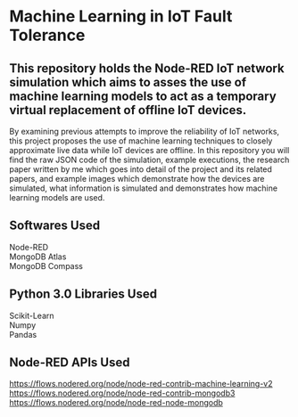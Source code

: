 # Machine Learning in IoT Fault Tolerance
## This repository holds the Node-RED IoT network simulation which aims to asses the use of machine learning models to act as a temporary virtual replacement of offline IoT devices. 

By examining previous attempts to improve the reliability of IoT networks, this project proposes the use of machine learning techniques to closely approximate live data while IoT devices are offline. In this repository you will find the raw JSON code of the simulation, example executions,  the research paper written by me which goes into detail of the project and its related papers, and example images which demonstrate how the devices are simulated, what information is simulated and demonstrates how machine learning models are used.

## Softwares Used
Node-RED  
MongoDB Atlas  
MongoDB Compass

## Python 3.0 Libraries Used
Scikit-Learn  
Numpy  
Pandas

## Node-RED APIs Used
https://flows.nodered.org/node/node-red-contrib-machine-learning-v2  
https://flows.nodered.org/node/node-red-contrib-mongodb3  
https://flows.nodered.org/node/node-red-node-mongodb
